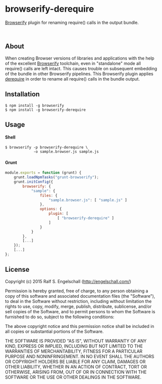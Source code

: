 
browserify-derequire
====================

[Browserify](http://browserify.org/) plugin for renaming require() calls
in the output bundle.

<p/>
<img src="https://nodei.co/npm/browserify-derequire.png?downloads=true&stars=true" alt=""/>

<p/>
<img src="https://david-dm.org/rse/browserify-derequire.png" alt=""/>

About
-----

When creating Browser versions of libraries and applications with the
help of the excellent [Browserify](http://browserify.org/) toolchain,
even in "standalone" mode all
require() calls are left intact. This causes trouble on
subsequent embedding of the bundle in other Browserify pipelines.
This Browserify plugin applies [derequire](https://www.npmjs.com/package/derequire)
in order to rename all require() calls in the bundle output.

Installation
------------

```shell
$ npm install -g browserify
$ npm install -g browserify-derequire
```

Usage
-----

#### Shell

```shell
$ browserify -p browserify-derequire \
             -o sample.browser.js sample.js
```

#### Grunt

```js
module.exports = function (grunt) {
    grunt.loadNpmTasks("grunt-browserify");
    grunt.initConfig({
        browserify: {
            "sample": {
                files: {
                    "sample.browser.js": [ "sample.js" ]
                },
                options: {
                    plugin: [
                        [ "browserify-derequire" ]
                    ]
                }
            }
        },
        [...]
    });
    [...]
};
```

License
-------

Copyright (c) 2015 Ralf S. Engelschall (http://engelschall.com/)

Permission is hereby granted, free of charge, to any person obtaining
a copy of this software and associated documentation files (the
"Software"), to deal in the Software without restriction, including
without limitation the rights to use, copy, modify, merge, publish,
distribute, sublicense, and/or sell copies of the Software, and to
permit persons to whom the Software is furnished to do so, subject to
the following conditions:

The above copyright notice and this permission notice shall be included
in all copies or substantial portions of the Software.

THE SOFTWARE IS PROVIDED "AS IS", WITHOUT WARRANTY OF ANY KIND,
EXPRESS OR IMPLIED, INCLUDING BUT NOT LIMITED TO THE WARRANTIES OF
MERCHANTABILITY, FITNESS FOR A PARTICULAR PURPOSE AND NONINFRINGEMENT.
IN NO EVENT SHALL THE AUTHORS OR COPYRIGHT HOLDERS BE LIABLE FOR ANY
CLAIM, DAMAGES OR OTHER LIABILITY, WHETHER IN AN ACTION OF CONTRACT,
TORT OR OTHERWISE, ARISING FROM, OUT OF OR IN CONNECTION WITH THE
SOFTWARE OR THE USE OR OTHER DEALINGS IN THE SOFTWARE.

